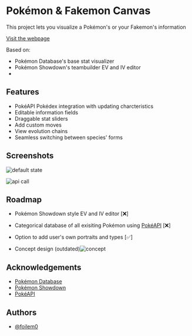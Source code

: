 
# Pokémon & Fakemon Canvas

This project lets you visualize a Pokémon's or your Fakemon's information

[Visit the webpage](https://foilem0.github.io/pokemon-base-stats-visualizer/)

Based on:
- Pokémon Database's base stat visualizer
- Pokémon Showdown's teambuilder EV and IV editor
- 
## Features

- PokéAPI Pokédex integration with updating charcteristics
- Editable information fields
- Draggable stat sliders
- Add custom moves
- View evolution chains
- Seamless switching between species' forms

## Screenshots

![default state](https://files.catbox.moe/obwzal.png)

![api call](https://files.catbox.moe/7odjrb.png)

## Roadmap

- Pokémon Showdown style EV and IV editor [❌]

- Categorical database of all exisiting Pokémon using [PokéAPI](https://pokeapi.co) [❌]

- Option to add user's own portraits and types [✅]

- Concept design (outdated)![concept](https://files.catbox.moe/lc8idx.png)

## Acknowledgements

 - [Pokémon Database](https://pokemondb.net/pokedex/bulbasaur#dex-stats)
 - [Pokémon Showdown](https://play.pokemonshowdown.com/teambuilder)
 - [PokéAPI](https://pokeapi.co)

## Authors

- [@foilem0](https://www.github.com/foilem0)
